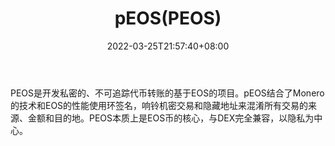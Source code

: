 ﻿---
weight: 
title: "pEOS(PEOS)"
description: "PEOS是开发私密的、不可追踪代币转账的基于EOS的"
date: 2022-03-25T21:57:40+08:00
lastmod: 2022-03-25T16:45:40+08:00
draft: false
authors: ["Metabd"]
featuredImage: "peospeos.webp"
link: ""
tags: ["数字代币","pEOS(PEOS)"]
categories: ["navigation"]
navigation: ["数字代币"]
lightgallery: true
toc: true
pinned: false
recommend: false
recommend1: false
---
PEOS是开发私密的、不可追踪代币转账的基于EOS的项目。pEOS结合了Monero的技术和EOS的性能使用环签名，响铃机密交易和隐藏地址来混淆所有交易的来源、金额和目的地。PEOS本质上是EOS币的核心，与DEX完全兼容，以隐私为中心。
